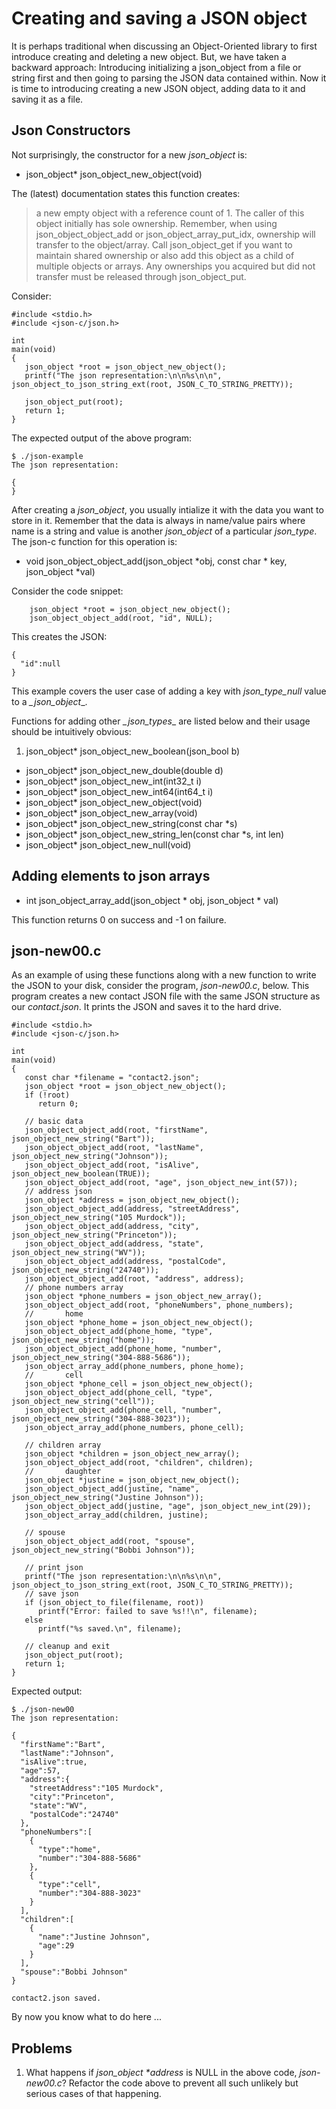# Creating and saving a JSON object

It is perhaps traditional when discussing an Object-Oriented library to first introduce creating and deleting a new object. But, we have taken a backward approach: Introducing initializing a json\_object from a file or string first and then going to parsing the JSON data contained within. Now it is time to introducing creating a new JSON object, adding data to it and saving it as a file.

## Json Constructors

Not surprisingly, the constructor for a new _*json_object*_ is:

- json_object\* json_object_new_object(void)

The (latest) documentation states this function creates:

>a new empty object with a reference count of 1.  The caller of this object initially has sole ownership.  Remember, when using json_object_object_add or json_object_array_put_idx, ownership will transfer to the object/array.  Call json_object_get if you want to maintain shared ownership or also add this object as a child of multiple objects or arrays.  Any ownerships you acquired but did not transfer must be released through json_object_put.


Consider:

```
#include <stdio.h>
#include <json-c/json.h>

int
main(void)
{
   json_object *root = json_object_new_object();
   printf("The json representation:\n\n%s\n\n", json_object_to_json_string_ext(root, JSON_C_TO_STRING_PRETTY));

   json_object_put(root);
   return 1;
}
```

The expected output of the above program:

```
$ ./json-example
The json representation:

{
}

```

After creating a _*json\_object*_, you usually intialize it with the data you want to store in it. Remember that the data  is always in name/value pairs where name is a string and value is another _*json_object*_ of a particular _*json_type*_. The json-c function for this operation is:

- void json_object_object_add(json_object *obj, const char * key, json_object *val)


Consider the code snippet:

```
    json_object *root = json_object_new_object();
    json_object_object_add(root, "id", NULL);
```

This creates the JSON:

```
{
  "id":null
}
```

This example covers the user case of adding a key with _*json\_type\_null*_ value to a *_json\_object*_.

Functions for adding other *_json\_types*_ are listed below and their usage should be intuitively obvious:

1. json_object\* json_object_new_boolean(json_bool b)
- json_object\* json_object_new_double(double d)
- json_object\* json_object_new_int(int32_t i)
- json_object\* json_object_new_int64(int64_t i)
- json_object\* json_object_new_object(void)
- json_object\* json_object_new_array(void)
- json_object\* json_object_new_string(const char \*s)
- json_object\* json_object_new_string_len(const char \*s, int len)
- json_object\* json_object_new_null(void)

## Adding elements to json arrays

- int json_object_array_add(json_object \* obj, json_object \* val)

This function returns 0 on success and -1 on failure.

## json-new00.c

As an example of using these functions along with a new function to write the JSON to your disk, consider the program, _*json-new00.c*_, below. This program creates a new contact JSON file with the same JSON structure as our _*contact.json*_. It prints the JSON and saves it to the hard drive.

```
#include <stdio.h>
#include <json-c/json.h>

int
main(void)
{
   const char *filename = "contact2.json";
   json_object *root = json_object_new_object();
   if (!root)
      return 0;

   // basic data
   json_object_object_add(root, "firstName", json_object_new_string("Bart"));
   json_object_object_add(root, "lastName", json_object_new_string("Johnson"));
   json_object_object_add(root, "isAlive", json_object_new_boolean(TRUE));
   json_object_object_add(root, "age", json_object_new_int(57));
   // address json
   json_object *address = json_object_new_object();
   json_object_object_add(address, "streetAddress", json_object_new_string("105 Murdock"));
   json_object_object_add(address, "city", json_object_new_string("Princeton"));
   json_object_object_add(address, "state", json_object_new_string("WV"));
   json_object_object_add(address, "postalCode", json_object_new_string("24740"));
   json_object_object_add(root, "address", address);
   // phone numbers array
   json_object *phone_numbers = json_object_new_array();
   json_object_object_add(root, "phoneNumbers", phone_numbers);
   //       home
   json_object *phone_home = json_object_new_object();
   json_object_object_add(phone_home, "type", json_object_new_string("home"));
   json_object_object_add(phone_home, "number", json_object_new_string("304-888-5686"));
   json_object_array_add(phone_numbers, phone_home);
   //       cell
   json_object *phone_cell = json_object_new_object();
   json_object_object_add(phone_cell, "type", json_object_new_string("cell"));
   json_object_object_add(phone_cell, "number", json_object_new_string("304-888-3023"));
   json_object_array_add(phone_numbers, phone_cell);

   // children array
   json_object *children = json_object_new_array();
   json_object_object_add(root, "children", children);
   //       daughter
   json_object *justine = json_object_new_object();
   json_object_object_add(justine, "name", json_object_new_string("Justine Johnson"));
   json_object_object_add(justine, "age", json_object_new_int(29));
   json_object_array_add(children, justine);

   // spouse
   json_object_object_add(root, "spouse", json_object_new_string("Bobbi Johnson"));

   // print json
   printf("The json representation:\n\n%s\n\n", json_object_to_json_string_ext(root, JSON_C_TO_STRING_PRETTY));
   // save json
   if (json_object_to_file(filename, root))
      printf("Error: failed to save %s!!\n", filename);
   else
      printf("%s saved.\n", filename);

   // cleanup and exit
   json_object_put(root);
   return 1;
}

```

Expected output:

```
$ ./json-new00
The json representation:

{
  "firstName":"Bart",
  "lastName":"Johnson",
  "isAlive":true,
  "age":57,
  "address":{
    "streetAddress":"105 Murdock",
    "city":"Princeton",
    "state":"WV",
    "postalCode":"24740"
  },
  "phoneNumbers":[
    {
      "type":"home",
      "number":"304-888-5686"
    },
    {
      "type":"cell",
      "number":"304-888-3023"
    }
  ],
  "children":[
    {
      "name":"Justine Johnson",
      "age":29
    }
  ],
  "spouse":"Bobbi Johnson"
}

contact2.json saved.

```

By now you know what to do here ...

## Problems

1. What happens if _*json\_object \*address*_ is NULL in the above code, _*json-new00.c*_? Refactor the code above to prevent all such unlikely but serious cases of that happening.
